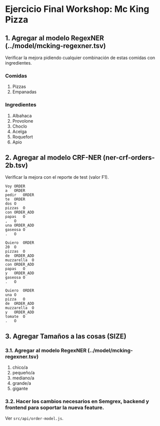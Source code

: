 # Ejercicio Final Workshop: Mc King Pizza

## 1. Agregar al modelo RegexNER (../model/mcking-regexner.tsv)

Verificar la mejora pidiendo cualquier combinación de estas comidas con ingredientes.

### Comidas

1. Pizzas
2. Empanadas

### Ingredientes

1. Albahaca
2. Provolone
3. Choclo
4. Acelga
5. Roquefort
6. Apio

## 2. Agregar al modelo CRF-NER (ner-crf-orders-2b.tsv)

Verificar la mejora con el reporte de test (valor F1).

```tsv
Voy	ORDER
a	ORDER
pedir	ORDER
te	ORDER
dos	O
pizzas	O
con	ORDER_ADD
papas	O
,	O
una	ORDER_ADD
gaseosa	O
.	O

Quiero	ORDER
20	O
pizzas	O
de	ORDER_ADD
muzzarella	O
con	ORDER_ADD
papas	O
y	ORDER_ADD
gaseosa	O
.	O

Quiero	ORDER
una	O
pizza	O
de	ORDER_ADD
muzzarella	O
y	ORDER_ADD
tomate	O
.	O
```

## 3. Agregar Tamaños a las cosas (SIZE)

### 3.1. Agregar al modelo RegexNER (../model/mcking-regexner.tsv)

1. chico/a
2. pequeño/a
3. mediano/a
4. grande/a
5. gigante

### 3.2. Hacer los cambios necesarios en Semgrex, backend y frontend para soportar la nueva feature.

Ver `src/api/order-model.js`.
